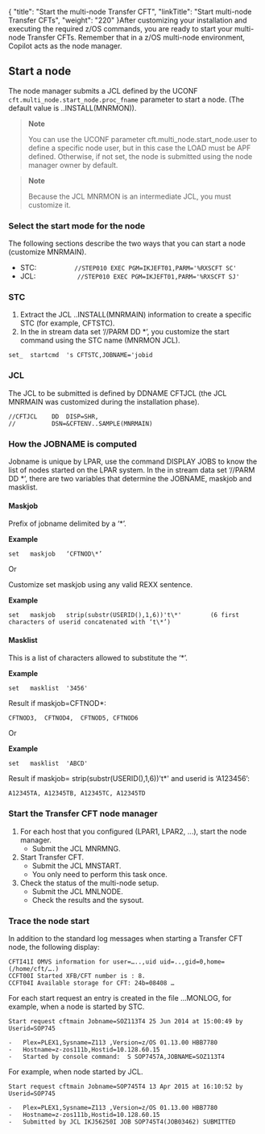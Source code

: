 {
    "title": "Start the multi-node Transfer CFT",
    "linkTitle": "Start multi&#45;node Transfer CFTs",
    "weight": "220"
}After  customizing your installation and executing the required z/OS commands, you are ready to start your multi-node Transfer CFTs. Remember that in a z/OS multi-node environment, Copilot acts as the node manager.

## Start a node

The node manager submits a JCL defined by the UCONF `cft.multi_node.start_node.proc_fname` parameter to start a node. (The default value is ..INSTALL(MNRMON)).

> **Note**
>
> You can use the UCONF parameter cft.multi\_node.start\_node.user to define a specific node user,  but in this case the LOAD must be APF defined. Otherwise, if not set, the node is submitted using the node manager owner by default.

> **Note**
>
> Because the JCL MNRMON is an intermediate JCL, you must customize it.

###    Select the start mode for the node

The following sections describe the two ways that you can start a node (customize MNRMAIN).

-   STC: `          //STEP010 EXEC PGM=IKJEFT01,PARM='%RXSCFT SC'`
-   JCL: `           //STEP010 EXEC PGM=IKJEFT01,PARM='%RXSCFT SJ'`

### STC

1.  Extract the JCL ..INSTALL(MNRMAIN) information to create a specific  STC (for example, CFTSTC).
2.  In the in stream data set ‘//PARM DD \*’, you customize the start command using the STC name (MNRMON JCL).

```
set_  startcmd  's CFTSTC,JOBNAME='jobid
```

### JCL

The JCL to be submitted is defined by DDNAME CFTJCL (the JCL MNRMAIN was customized during the installation phase).

```
//CFTJCL    DD  DISP=SHR,
//          DSN=&CFTENV..SAMPLE(MNRMAIN)
```

### How the JOBNAME is computed

Jobname is unique by LPAR, use the  command DISPLAY JOBS  to know the list of nodes started on the LPAR system. In the in stream data set ‘//PARM DD \*’, there are two variables that determine the JOBNAME, maskjob and masklist.

#### Maskjob

Prefix of jobname delimited by a ‘\*’.

**Example**

```
set   maskjob   ‘CFTNOD\*’
```

Or

Customize set   maskjob   using any valid REXX sentence.

**Example**

```
set   maskjob   strip(substr(USERID(),1,6))'t\*'        (6 first characters of userid concatenated with ‘t\*’)
```

#### Masklist

This is a list  of characters allowed to substitute the ‘\*’.

**Example**

```
set   masklist  '3456'
```

Result if maskjob=CFTNOD\*:

```
CFTNOD3,  CFTNOD4,  CFTNOD5, CFTNOD6
```

Or

**Example**

```
set   masklist  'ABCD'
```

Result if maskjob= strip(substr(USERID(),1,6))'t\*'    and userid is ‘A123456’:

```
A12345TA, A12345TB, A12345TC, A12345TD
```

### Start the Transfer CFT node manager

1.  For each host that you configured  (LPAR1, LPAR2, ...), start the node manager.
    -   Submit the JCL MNRMNG.
2.  Start Transfer CFT.
    -   Submit the JCL MNSTART.
    -   You only need to perform this task once.
3.  Check the status of the multi-node setup.
    -   Submit the JCL MNLNODE.
    -   Check the results and the sysout.

### Trace the node start

In addition to the standard log messages when starting a Transfer CFT node, the following display:

```
CFTI41I OMVS information for user=…..,uid uid=..,gid=0,home=(/home/cft/….)
CCFT00I Started XFB/CFT number is : 8.
CCFT04I Available storage for CFT: 24b=08408 …
```

For each start request an entry is created in the file …MONLOG, for example, when a node is started by STC.

```
Start request cftmain Jobname=SOZ113T4 25 Jun 2014 at 15:00:49 by Userid=SOP745

-   Plex=PLEX1,Sysname=Z113 ,Version=z/OS 01.13.00 HBB7780
-   Hostname=z-zos111b,Hostid=10.128.60.15
-   Started by console command:  S SOP7457A,JOBNAME=SOZ113T4

```

For example, when node started by JCL.

```
Start request cftmain Jobname=SOP745T4 13 Apr 2015 at 16:10:52 by Userid=SOP745

-   Plex=PLEX1,Sysname=Z113 ,Version=z/OS 01.13.00 HBB7780
-   Hostname=z-zos111b,Hostid=10.128.60.15
-   Submitted by JCL IKJ56250I JOB SOP745T4(JOB03462) SUBMITTED

```
